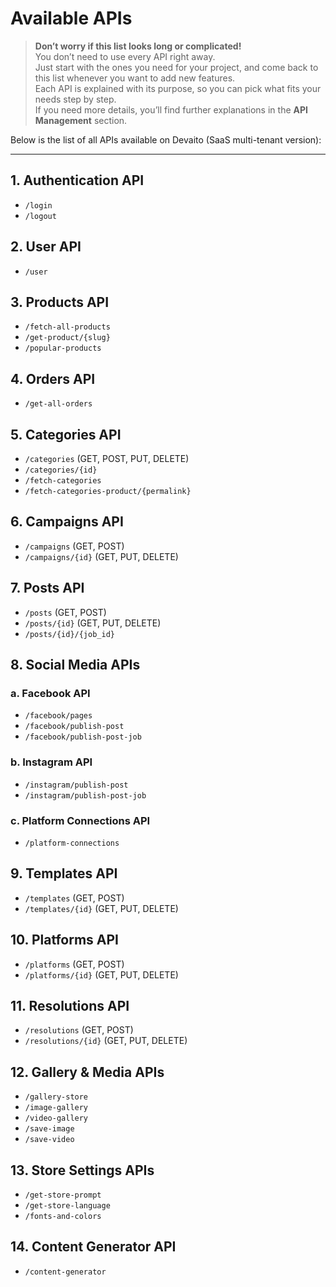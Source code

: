 # Available APIs

> **Don’t worry if this list looks long or complicated!**  
> You don’t need to use every API right away.  
> Just start with the ones you need for your project, and come back to this list whenever you want to add new features.  
> Each API is explained with its purpose, so you can pick what fits your needs step by step.  
> If you need more details, you’ll find further explanations in the **API Management** section.

Below is the list of all APIs available on Devaito (SaaS multi-tenant version):

---

## 1. Authentication API
- `/login`
- `/logout`

## 2. User API
- `/user`

## 3. Products API
- `/fetch-all-products`
- `/get-product/{slug}`
- `/popular-products`

## 4. Orders API
- `/get-all-orders`

## 5. Categories API
- `/categories` (GET, POST, PUT, DELETE)
- `/categories/{id}`
- `/fetch-categories`
- `/fetch-categories-product/{permalink}`

## 6. Campaigns API
- `/campaigns` (GET, POST)
- `/campaigns/{id}` (GET, PUT, DELETE)

## 7. Posts API
- `/posts` (GET, POST)
- `/posts/{id}` (GET, PUT, DELETE)
- `/posts/{id}/{job_id}`

## 8. Social Media APIs

### a. Facebook API
- `/facebook/pages`
- `/facebook/publish-post`
- `/facebook/publish-post-job`

### b. Instagram API
- `/instagram/publish-post`
- `/instagram/publish-post-job`

### c. Platform Connections API
- `/platform-connections`

## 9. Templates API
- `/templates` (GET, POST)
- `/templates/{id}` (GET, PUT, DELETE)

## 10. Platforms API
- `/platforms` (GET, POST)
- `/platforms/{id}` (GET, PUT, DELETE)

## 11. Resolutions API
- `/resolutions` (GET, POST)
- `/resolutions/{id}` (GET, PUT, DELETE)

## 12. Gallery & Media APIs
- `/gallery-store`
- `/image-gallery`
- `/video-gallery`
- `/save-image`
- `/save-video`

## 13. Store Settings APIs
- `/get-store-prompt`
- `/get-store-language`
- `/fonts-and-colors`

## 14. Content Generator API
- `/content-generator`